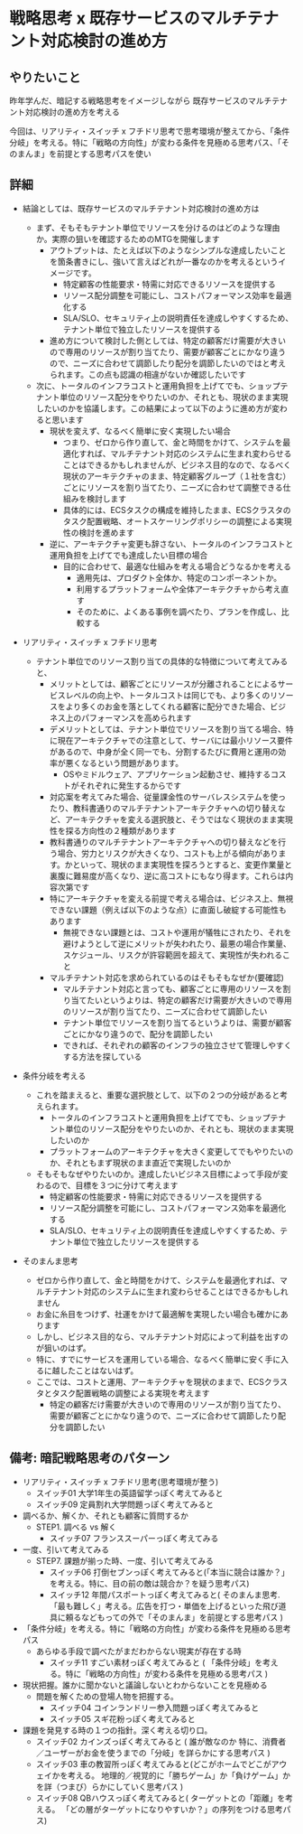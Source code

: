 # 戦略思考 x 既存サービスのマルチテナント対応検討の進め方

## やりたいこと

昨年学んだ、暗記する戦略思考をイメージしながら
既存サービスのマルチテナント対応検討の進め方を考える

今回は、リアリティ・スイッチ x フチドリ思考で思考環境が整えてから、「条件分岐」を考える。特に「戦略の方向性」が変わる条件を見極める思考パス、「そのまんま」を前提とする思考パスを使い

## 詳細

- 結論としては、既存サービスのマルチテナント対応検討の進め方は
    - まず、そもそもテナント単位でリソースを分けるのはどのような理由か。実際の狙いを確認するためのMTGを開催します
      - アウトプットは、たとえば以下のようなシンプルな達成したいことを箇条書きにし、強いて言えばどれが一番なのかを考えるというイメージです。
        - 特定顧客の性能要求・特需に対応できるリソースを提供する
        - リソース配分調整を可能にし、コストパフォーマンス効率を最適化する
        - SLA/SLO、セキュリティ上の説明責任を達成しやすくするため、テナント単位で独立したリソースを提供する
      - 進め方について検討した側としては、特定の顧客だけ需要が大きいので専用のリソースが割り当てたり、需要が顧客ごとにかなり違うので、ニーズに合わせて調節したり配分を調節したいのではと考えられます。この点も認識の相違がないか確認したいです
    - 次に、トータルのインフラコストと運用負担を上げてでも、ショップテナント単位のリソース配分をやりたいのか、それとも、現状のまま実現したいのかを協議します。この結果によって以下のように進め方が変わると思います
      - 現状を変えず、なるべく簡単に安く実現したい場合
        - つまり、ゼロから作り直して、金と時間をかけて、システムを最適化すれば、マルチテナント対応のシステムに生まれ変わらせることはできるかもしれませんが、ビジネス目的なので、なるべく現状のアーキテクチャのまま、特定顧客グループ（１社を含む）ごとにリソースを割り当てたり、ニーズに合わせて調整できる仕組みを検討します
        - 具体的には、ECSタスクの構成を維持したまま、ECSクラスタのタスク配置戦略、オートスケーリングポリシーの調整による実現性の検討を進めます
      - 逆に、アーキテクチャ変更も辞さない、トータルのインフラコストと運用負担を上げてでも達成したい目標の場合
        - 目的に合わせて、最適な仕組みを考える場合どうなるかを考える
          - 適用先は、プロダクト全体か、特定のコンポーネントか。
          - 利用するプラットフォームや全体アーキテクチャから考え直す
          - そのために、よくある事例を調べたり、プランを作成し、比較する
- リアリティ・スイッチ x フチドリ思考
  - テナント単位でのリソース割り当ての具体的な特徴について考えてみると、
    - メリットとしては、顧客ごとにリソースが分離されることによるサービスレベルの向上や、トータルコストは同じでも、より多くのリソースをより多くのお金を落としてくれる顧客に配分できた場合、ビジネス上のパフォーマンスを高められます
    - デメリットとしては、テナント単位でリソースを割り当てる場合、特に現在アーキテクチャでの注意として、サーバには最小リソース要件があるので、中身が全く同一でも、分割するたびに費用と運用の効率が悪くなるという問題があります。
      - OSやミドルウェア、アプリケーション起動させ、維持するコストがそれぞれに発生するからです
    - 対応案を考えてみた場合、従量課金性のサーバレスシステムを使ったり、教科書通りのマルチテナントアーキテクチャへの切り替えなど、アーキテクチャを変える選択肢と、そうではなく現状のまま実現性を探る方向性の２種類があります
    - 教科書通りのマルチテナントアーキテクチャへの切り替えなどを行う場合、労力とリスクが大きくなり、コストも上がる傾向があります。かといって、現状のまま実現性を探ろうとすると、変更作業量と裏腹に難易度が高くなり、逆に高コストにもなり得ます。これらは内容次第です
    - 特にアーキテクチャを変える前提で考える場合は、ビジネス上、無視できない課題（例えば以下のような点）に直面し破綻する可能性もあります
      - 無視できない課題とは、コストや運用が犠牲にされたり、それを避けようとして逆にメリットが失われたり、最悪の場合作業量、スケジュール、リスクが許容範囲を超えて、実現性が失われること
    - マルチテナント対応を求められているのはそもそもなぜか(要確認)
      - マルチテナント対応と言っても、顧客ごとに専用のリソースを割り当てたいというよりは、特定の顧客だけ需要が大きいので専用のリソースが割り当てたり、ニーズに合わせて調節したい
      - テナント単位でリソースを割り当てるというよりは、需要が顧客ごとにかなり違うので、配分を調節したい
      - できれば、それぞれの顧客のインフラの独立させて管理しやすくする方法を探している

- 条件分岐を考える
  - これを踏まえると、重要な選択肢として、以下の２つの分岐があると考えられます。
    - トータルのインフラコストと運用負担を上げてでも、ショップテナント単位のリソース配分をやりたいのか、それとも、現状のまま実現したいのか
    - プラットフォームのアーキテクチャを大きく変更してでもやりたいのか、それともまず現状のまま直近で実現したいのか
  - そもそもなぜやりたいのか。達成したいビジネス目標によって手段が変わるので、目標を３つに分けて考えます
    - 特定顧客の性能要求・特需に対応できるリソースを提供する
    - リソース配分調整を可能にし、コストパフォーマンス効率を最適化する
    - SLA/SLO、セキュリティ上の説明責任を達成しやすくするため、テナント単位で独立したリソースを提供する

- そのまんま思考
  - ゼロから作り直して、金と時間をかけて、システムを最適化すれば、マルチテナント対応のシステムに生まれ変わらせることはできるかもしれません
  - お金に糸目をつけず、社運をかけて最適解を実現したい場合も確かにあります
  - しかし、ビジネス目的なら、マルチテナント対応によって利益を出すのが狙いのはず。
  - 特に、すでにサービスを運用している場合、なるべく簡単に安く手に入るに越したことはないはず。
  - ここでは、コストと運用、アーキテクチャを現状のままで、ECSクラスタとタスク配置戦略の調整による実現を考えます
    - 特定の顧客だけ需要が大きいので専用のリソースが割り当てたり、需要が顧客ごとにかなり違うので、ニーズに合わせて調節したり配分を調節したい

## 備考: 暗記戦略思考のパターン

- リアリティ・スイッチ x フチドリ思考(思考環境が整う)
    - スイッチ01 大学1年生の英語留学っぽく考えてみると
    - スイッチ09 定員割れ大学問題っぽく考えてみると
- 調べるか、解くか、それとも顧客に質問するか
    - STEP1. 調べる vs 解く 
      - スイッチ07 フランススーパーっぽく考えてみる
- 一度、引いて考えてみる
    - STEP7. 課題が揃った時、一度、引いて考えてみる
        - スイッチ06 打倒セブンっぽく考えてみると(「本当に競合は誰か？」を考える。特に、目の前の敵は競合か？を疑う思考パス)
        - スイッチ12 年間パスポートっぽく考えてみると( そのまんま思考. 「最も難しく」考える。広告を打つ・単価を上げるといった飛び道具に頼るなどもっての外で「そのまんま」を前提とする思考パス )
- 「条件分岐」を考える。特に「戦略の方向性」が変わる条件を見極める思考パス
    - あらゆる手段で調べたがまだわからない現実が存在する時
        - スイッチ11 すごい素材っぽく考えてみると ( 「条件分岐」を考える。特に「戦略の方向性」が変わる条件を見極める思考パス )
- 現状把握。誰かに聞かないと議論しないとわからないことを見極める
    - 問題を解くための登場人物を把握する。
        - スイッチ04 コインランドリー参入問題っぽく考えてみると
        - スイッチ05 スギ花粉っぽく考えてみると
- 課題を発見する時の１つの指針。深く考える切り口。
    - スイッチ02 カインズっぽく考えてみると ( 誰が敵なのか 特に、消費者／ユーザーがお金を使うまでの「分岐」を詳らかにする思考パス )
    - スイッチ03 車の教習所っぽく考えてみると(どこがホームでどこがアウェイかを考える。 地理的／視覚的に「勝ちゲーム」か「負けゲーム」かを詳（つまび）らかにしていく思考パス )
    - スイッチ08 QBハウスっぽく考えてみると( ターゲットとの「距離」を考える。 「どの層がターゲットになりやすいか？」の序列をつける思考パス)
